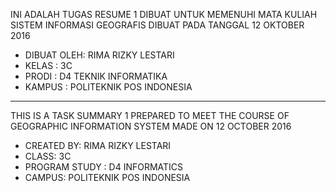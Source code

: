 INI ADALAH TUGAS RESUME 1 DIBUAT UNTUK MEMENUHI MATA KULIAH SISTEM INFORMASI GEOGRAFIS
DIBUAT PADA TANGGAL 12 OKTOBER 2016

- DIBUAT OLEH: RIMA RIZKY LESTARI
- KELAS : 3C
- PRODI : D4 TEKNIK INFORMATIKA
- KAMPUS : POLITEKNIK POS INDONESIA

-----------------------------------------------------------------------------------------

THIS IS A TASK SUMMARY 1 PREPARED TO MEET THE COURSE OF GEOGRAPHIC INFORMATION SYSTEM
MADE ON 12 OCTOBER 2016

- CREATED BY: RIMA RIZKY LESTARI
- CLASS: 3C
- PROGRAM STUDY : D4 INFORMATICS
- CAMPUS: POLITEKNIK POS INDONESIA
